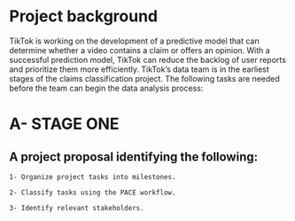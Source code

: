 # Project background
TikTok is working on the development of a predictive model that can determine whether a video contains a claim or offers an opinion. With a successful prediction model, TikTok can reduce the backlog of user reports and prioritize them more efficiently.
TikTok’s data team is in the earliest stages of the claims classification project. The following tasks are needed before the team can begin the data analysis process:

# A- STAGE ONE

## A project proposal identifying the following:
```
1- Organize project tasks into milestones.

2- Classify tasks using the PACE workflow.

3- Identify relevant stakeholders.
```